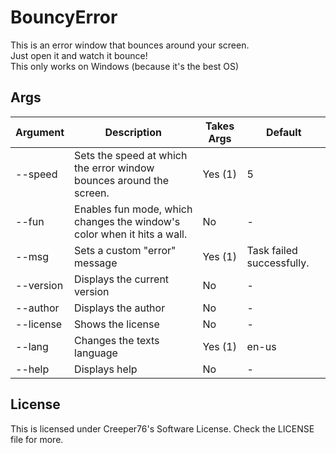 # BouncyError

This is an error window that bounces around your screen.  
Just open it and watch it bounce!  
This only works on Windows (because it's the best OS)

## Args

| Argument | Description                                                             | Takes Args | Default                   |  
| -------- | ----------------------------------------------------------------------- | ---------- | ------------------------- |  
| --speed  | Sets the speed at which the error window bounces around the screen.     | Yes (1)    | 5                         |  
| --fun    | Enables fun mode, which changes the window's color when it hits a wall. | No         | -                         |
| --msg    | Sets a custom "error" message                                           | Yes (1)    | Task failed successfully. |
| --version| Displays the current version                                            | No         | -                         |
| --author | Displays the author                                                     | No         | -                         |
| --license| Shows the license                                                       | No         | -                         |
| --lang   | Changes the texts language                                              | Yes (1)    | en-us                     |
| --help   | Displays help                                                           | No         | -                         |

## License

This is licensed under Creeper76's Software License. Check the LICENSE file for more.
